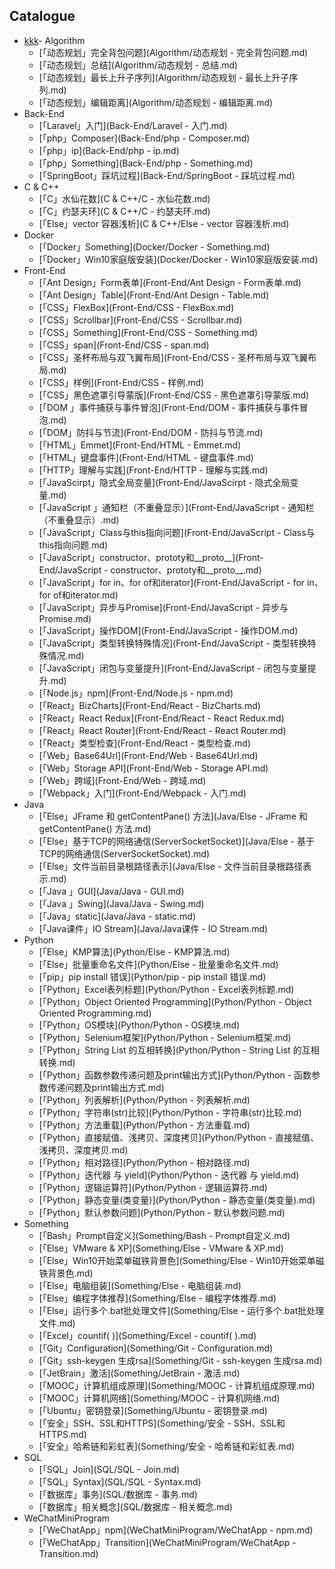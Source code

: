 ## Catalogue
- [kkk](generateCatalogue.py)- Algorithm
	- [「动态规划」完全背包问题](Algorithm/动态规划 - 完全背包问题.md)
	- [「动态规划」总结](Algorithm/动态规划 - 总结.md)
	- [「动态规划」最长上升子序列](Algorithm/动态规划 - 最长上升子序列.md)
	- [「动态规划」编辑距离](Algorithm/动态规划 - 编辑距离.md)
- Back-End
	- [「Laravel」入门](Back-End/Laravel - 入门.md)
	- [「php」Composer](Back-End/php - Composer.md)
	- [「php」ip](Back-End/php - ip.md)
	- [「php」Something](Back-End/php - Something.md)
	- [「SpringBoot」踩坑过程](Back-End/SpringBoot - 踩坑过程.md)
- C & C++
	- [「C」水仙花数](C & C++/C - 水仙花数.md)
	- [「C」约瑟夫环](C & C++/C - 约瑟夫环.md)
	- [「Else」vector 容器浅析](C & C++/Else - vector 容器浅析.md)
- Docker
	- [「Docker」Something](Docker/Docker - Something.md)
	- [「Docker」Win10家庭版安装](Docker/Docker - Win10家庭版安装.md)
- Front-End
	- [「Ant Design」Form表单](Front-End/Ant Design - Form表单.md)
	- [「Ant Design」Table](Front-End/Ant Design - Table.md)
	- [「CSS」FlexBox](Front-End/CSS - FlexBox.md)
	- [「CSS」Scrollbar](Front-End/CSS - Scrollbar.md)
	- [「CSS」Something](Front-End/CSS - Something.md)
	- [「CSS」span](Front-End/CSS - span.md)
	- [「CSS」圣杯布局与双飞翼布局](Front-End/CSS - 圣杯布局与双飞翼布局.md)
	- [「CSS」样例](Front-End/CSS - 样例.md)
	- [「CSS」黑色遮罩引导蒙版](Front-End/CSS - 黑色遮罩引导蒙版.md)
	- [「DOM 」事件捕获与事件冒泡](Front-End/DOM  - 事件捕获与事件冒泡.md)
	- [「DOM」防抖与节流](Front-End/DOM - 防抖与节流.md)
	- [「HTML」Emmet](Front-End/HTML - Emmet.md)
	- [「HTML」键盘事件](Front-End/HTML - 键盘事件.md)
	- [「HTTP」理解与实践](Front-End/HTTP - 理解与实践.md)
	- [「JavaScirpt」隐式全局变量](Front-End/JavaScirpt - 隐式全局变量.md)
	- [「JavaScript 」通知栏（不重叠显示）](Front-End/JavaScript  - 通知栏（不重叠显示）.md)
	- [「JavaScript」Class与this指向问题](Front-End/JavaScript - Class与this指向问题.md)
	- [「JavaScript」constructor、prototy和__proto__](Front-End/JavaScript - constructor、prototy和__proto__.md)
	- [「JavaScript」for in、for of和iterator](Front-End/JavaScript - for in、for of和iterator.md)
	- [「JavaScript」异步与Promise](Front-End/JavaScript - 异步与Promise.md)
	- [「JavaScript」操作DOM](Front-End/JavaScript - 操作DOM.md)
	- [「JavaScript」类型转换特殊情况](Front-End/JavaScript - 类型转换特殊情况.md)
	- [「JavaScript」闭包与变量提升](Front-End/JavaScript - 闭包与变量提升.md)
	- [「Node.js」npm](Front-End/Node.js - npm.md)
	- [「React」BizCharts](Front-End/React - BizCharts.md)
	- [「React」React Redux](Front-End/React - React Redux.md)
	- [「React」React Router](Front-End/React - React Router.md)
	- [「React」类型检查](Front-End/React - 类型检查.md)
	- [「Web」Base64Url](Front-End/Web - Base64Url.md)
	- [「Web」Storage API](Front-End/Web - Storage API.md)
	- [「Web」跨域](Front-End/Web - 跨域.md)
	- [「Webpack」入门](Front-End/Webpack - 入门.md)
- Java
	- [「Else」JFrame 和 getContentPane() 方法](Java/Else - JFrame 和 getContentPane() 方法.md)
	- [「Else」基于TCP的网络通信(ServerSocketSocket)](Java/Else - 基于TCP的网络通信(ServerSocketSocket).md)
	- [「Else」文件当前目录根路径表示](Java/Else - 文件当前目录根路径表示.md)
	- [「Java 」GUI](Java/Java  - GUI.md)
	- [「Java 」Swing](Java/Java  - Swing.md)
	- [「Java」static](Java/Java - static.md)
	- [「Java课件」IO Stream](Java/Java课件 - IO Stream.md)
- Python
	- [「Else」KMP算法](Python/Else - KMP算法.md)
	- [「Else」批量重命名文件](Python/Else - 批量重命名文件.md)
	- [「pip」pip install 错误](Python/pip - pip install 错误.md)
	- [「Python」Excel表列标题](Python/Python - Excel表列标题.md)
	- [「Python」Object Oriented Programming](Python/Python - Object Oriented Programming.md)
	- [「Python」OS模块](Python/Python - OS模块.md)
	- [「Python」Selenium框架](Python/Python - Selenium框架.md)
	- [「Python」String List 的互相转换](Python/Python - String List 的互相转换.md)
	- [「Python」函数参数传递问题及print输出方式](Python/Python - 函数参数传递问题及print输出方式.md)
	- [「Python」列表解析](Python/Python - 列表解析.md)
	- [「Python」字符串(str)比较](Python/Python - 字符串(str)比较.md)
	- [「Python」方法重载](Python/Python - 方法重载.md)
	- [「Python」直接赋值、浅拷贝、深度拷贝](Python/Python - 直接赋值、浅拷贝、深度拷贝.md)
	- [「Python」相对路径](Python/Python - 相对路径.md)
	- [「Python」迭代器 与 yield](Python/Python - 迭代器 与 yield.md)
	- [「Python」逻辑运算符](Python/Python - 逻辑运算符.md)
	- [「Python」静态变量(类变量)](Python/Python - 静态变量(类变量).md)
	- [「Python」默认参数问题](Python/Python - 默认参数问题.md)
- Something
	- [「Bash」Prompt自定义](Something/Bash - Prompt自定义.md)
	- [「Else」VMware & XP](Something/Else - VMware & XP.md)
	- [「Else」Win10开始菜单磁铁背景色](Something/Else - Win10开始菜单磁铁背景色.md)
	- [「Else」电脑组装](Something/Else - 电脑组装.md)
	- [「Else」编程字体推荐](Something/Else - 编程字体推荐.md)
	- [「Else」运行多个.bat批处理文件](Something/Else - 运行多个.bat批处理文件.md)
	- [「Excel」countif( )](Something/Excel - countif( ).md)
	- [「Git」Configuration](Something/Git - Configuration.md)
	- [「Git」ssh-keygen 生成rsa](Something/Git - ssh-keygen 生成rsa.md)
	- [「JetBrain」激活](Something/JetBrain - 激活.md)
	- [「MOOC」计算机组成原理](Something/MOOC - 计算机组成原理.md)
	- [「MOOC」计算机网络](Something/MOOC - 计算机网络.md)
	- [「Ubuntu」密钥登录](Something/Ubuntu - 密钥登录.md)
	- [「安全」SSH、SSL和HTTPS](Something/安全 - SSH、SSL和HTTPS.md)
	- [「安全」哈希链和彩虹表](Something/安全 - 哈希链和彩虹表.md)
- SQL
	- [「SQL」Join](SQL/SQL - Join.md)
	- [「SQL」Syntax](SQL/SQL - Syntax.md)
	- [「数据库」事务](SQL/数据库 - 事务.md)
	- [「数据库」相关概念](SQL/数据库 - 相关概念.md)
- WeChatMiniProgram
	- [「WeChatApp」npm](WeChatMiniProgram/WeChatApp - npm.md)
	- [「WeChatApp」Transition](WeChatMiniProgram/WeChatApp - Transition.md)
